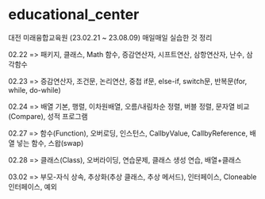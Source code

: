 # educational_center

대전 미래융합교육원 (23.02.21 ~ 23.08.09)
매일매일 실습한 것 정리


02.22 => 패키지, 클래스, Math 함수, 증감연산자, 시프트연산, 삼항연산자, 난수, 삼각함수

02.23 => 증감연산자, 조건문, 논리연산, 중첩 if문, else-if, switch문, 반복문(for, while, do-while)

02.24 => 배열 기본, 행렬, 이차원배열, 오름/내림차순 정렬, 버블 정렬, 문자열 비교(Compare), 성적 프로그램

02.27 => 함수(Function), 오버로딩, 인스턴스, CallbyValue, CallbyReference, 배열 넣는 함수, 스왑(swap)

02.28 => 클래스(Class), 오버라이딩, 연습문제, 클래스 생성 연습, 배열+클래스

03.02 => 부모-자식 상속, 추상화(추상 클래스, 추상 메서드), 인터페이스, Cloneable 인터페이스, 예외 
